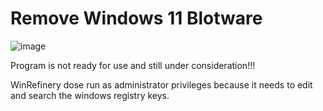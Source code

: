 # Remove Windows 11 Blotware

![image](https://github.com/user-attachments/assets/eacf8224-5d81-49af-9b23-6bf1ecf14f6b)

Program is not ready for use and still under consideration!!!

WinRefinery dose run as administrator privileges because it needs to edit and search the windows registry keys.
